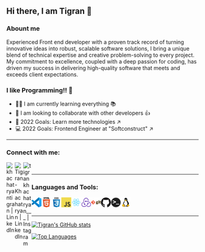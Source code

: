 ## Hi there, I am Tigran 👋

### Abount me

Experienced Front end developer with a proven track record of turning innovative ideas into robust, scalable software solutions, I bring a unique blend of technical expertise and creative problem-solving to every project. My commitment to excellence, coupled with a deep passion for coding, has driven my success in delivering high-quality software that meets and exceeds client expectations.

### I like Programming!! 🙂

- 🧑‍💻 I am currently learning everything 📚
- 🤝 I am looking to collaborate with other developers 👍
- 🥅 2022 Goals: Learn more technologies ↗️
- 💻 2022 Goals: Frontend Engineer at "Softconstruct" ↗️

---

### Connect with me:

[<img align="left" alt="khachatryantigran | LinkedIn" width="22px" src="https://cdn.jsdelivr.net/npm/simple-icons@v3/icons/linkedin.svg" />][Linkedin]
[<img align="left" alt="Tigran-Khachatryan | LinkedIn" width="22px" src="https://cdn.jsdelivr.net/npm/simple-icons@v3/icons/facebook.svg" />][Facebook]
[<img align="left" alt="tigrankhachatryan___ | Instagram" width="22px" src="https://cdn.jsdelivr.net/npm/simple-icons@v3/icons/instagram.svg" />][Instagram]

<br />

---

### Languages and Tools:

[<img align="left" alt="Visual Studio Code" width="26px" src="https://raw.githubusercontent.com/github/explore/80688e429a7d4ef2fca1e82350fe8e3517d3494d/topics/visual-studio-code/visual-studio-code.png" />][VisualStudioCode]
[<img align="left" alt="HTML5" width="26px" src="https://raw.githubusercontent.com/github/explore/80688e429a7d4ef2fca1e82350fe8e3517d3494d/topics/html/html.png" />][HTML]
[<img align="left" alt="CSS3" width="26px" src="https://raw.githubusercontent.com/github/explore/80688e429a7d4ef2fca1e82350fe8e3517d3494d/topics/css/css.png" />][CSS]
[<img align="left" alt="JavaScript" width="26px" src="https://raw.githubusercontent.com/github/explore/80688e429a7d4ef2fca1e82350fe8e3517d3494d/topics/javascript/javascript.png" />][JavaScript]
[<img align="left" alt="React" width="26px" src="https://raw.githubusercontent.com/github/explore/80688e429a7d4ef2fca1e82350fe8e3517d3494d/topics/react/react.png" />][React]
[<img align="left" alt="Redux" width="26px" src="https://raw.githubusercontent.com/github/explore/80688e429a7d4ef2fca1e82350fe8e3517d3494d/topics/redux/redux.png" />][Redux]
[<img align="left" alt="Git" width="26px" src="https://raw.githubusercontent.com/github/explore/80688e429a7d4ef2fca1e82350fe8e3517d3494d/topics/git/git.png" />][Git]
[<img align="left" alt="GitHub" width="26px" src="https://raw.githubusercontent.com/github/explore/78df643247d429f6cc873026c0622819ad797942/topics/github/github.png" />][GitHub]
[<img align="left" alt="Terminal" width="26px" src="https://raw.githubusercontent.com/github/explore/80688e429a7d4ef2fca1e82350fe8e3517d3494d/topics/terminal/terminal.png" />][Terminal]
[<img align="left" alt="Linux" width="26px" src="https://raw.githubusercontent.com/github/explore/80688e429a7d4ef2fca1e82350fe8e3517d3494d/topics/linux/linux.png" />][Linux]

<br />
<br />

---

<p>
<a target="_blank" rel="noopener noreferrer" href="https://github-readme-stats.vercel.app/api?username=TigranKhachatryan2000&theme=dark&show_icons=true"><img src="https://github-readme-stats.vercel.app/api?username=TigranKhachatryan2000&theme=dark&show_icons=true" alt="Tigran's GitHub stats" data-canonical-src="https://github-readme-stats.vercel.app/api?username=TigranKhachatryan2000&theme=dark&show_icons=true&count_private=true" style="max-width:100%;"></a>
</p>
<p>
<a target="_blank" rel="noopener noreferrer" href="https://github-readme-stats.vercel.app/api/top-langs/?username=TigranKhachatryan2000&theme=dark&show_icons=true&layout=compact"><img src="https://github-readme-stats.vercel.app/api/top-langs/?username=TigranKhachatryan2000&theme=dark&show_icons=true&layout=compact" alt="Top Languages" data-canonical-src="https://github-readme-stats.vercel.app/api/top-langs/?username=TigranKhachatryan2000&theme=dark&show_icons=true&layout=compact" style="max-width:100%;"></a>
</p>


[VisualStudioCode]: https://github.com/topics/vscode
[HTML]: https://github.com/topics/html
[CSS]: https://github.com/topics/css
[JavaScript]: https://github.com/topics/javascript
[React]: https://github.com/topics/react
[Redux]: https://github.com/topics/redux
[Git]: https://github.com/topics/git
[GitHub]: https://github.com/topics/github
[Terminal]: https://github.com/topics/terminal
[Instagram]: https://www.instagram.com/tigrankhachatrian___/
[Facebook]: https://www.facebook.com/profile.php?id=100009005480995/
[Linux]: https://github.com/topics/linux
[Linkedin]: https://www.linkedin.com/in/khachatryantigran/
